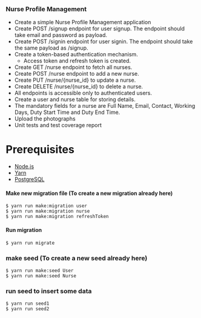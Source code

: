 ### Nurse Profile Management

- Create a simple Nurse Profile Management application
- Create POST /signup endpoint for user signup. The endpoint should take email and password as payload.
- Create POST /signin endpoint for user signin. The endpoint should take the same payload as /signup.
- Create a token-based authentication mechanism.
  - Access token and refresh token is created.
- Create GET /nurse endpoint to fetch all nurses.
- Create POST /nurse endpoint to add a new nurse.
- Create PUT /nurse/{nurse_id} to update a nurse.
- Create DELETE /nurse/{nurse_id} to delete a nurse.
- All endpoints is accessible only to authenticated users.
- Create a user and nurse table for storing details.
- The mandatory fields for a nurse are Full Name, Email, Contact, Working Days, Duty Start Time and Duty End Time.
- Upload the photographs
- Unit tests and test coverage report

# Prerequisites

- [Node.js](https://yarnpkg.com/en/docs/install)
- [Yarn](https://yarnpkg.com/en/docs/install)
- [PostgreSQL](https://www.postgresql.org/download/)

#### Make new migration file (To create a new migration already here)

    $ yarn run make:migration user
    $ yarn run make:migration nurse
    $ yarn run make:migration refreshToken

#### Run migration

    $ yarn run migrate

### make seed (To create a new seed already here)

    $ yarn run make:seed User
    $ yarn run make:seed Nurse

### run seed to insert some data

    $ yarn run seed1
    $ yarn run seed2
